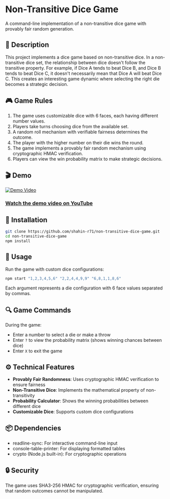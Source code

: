 # Non-Transitive Dice Game

A command-line implementation of a non-transitive dice game with provably fair random generation.

## 📝 Description

This project implements a dice game based on non-transitive dice. In a non-transitive dice set, the relationship between dice doesn't follow the transitive property. For example, if Dice A tends to beat Dice B, and Dice B tends to beat Dice C, it doesn't necessarily mean that Dice A will beat Dice C. This creates an interesting game dynamic where selecting the right die becomes a strategic decision.

## 🎮 Game Rules

1. The game uses customizable dice with 6 faces, each having different number values.
2. Players take turns choosing dice from the available set.
3. A random roll mechanism with verifiable fairness determines the outcome.
4. The player with the higher number on their die wins the round.
5. The game implements a provably fair random mechanism using cryptographic HMAC verification.
6. Players can view the win probability matrix to make strategic decisions.

## 🎬 Demo

[![Demo Video](https://img.youtube.com/vi/6yJeXw3gscs/0.jpg)](https://www.youtube.com/watch?v=6yJeXw3gscs)

### [Watch the demo video on YouTube](https://www.youtube.com/watch?v=6yJeXw3gscs)

## 🔧 Installation

```bash
git clone https://github.com/shahin-r71/non-transitive-dice-game.git
cd non-transitive-dice-game
npm install
```

## 🚀 Usage

Run the game with custom dice configurations:

```bash
npm start "1,2,3,4,5,6" "2,2,4,4,9,9" "6,8,1,1,8,6"
```

Each argument represents a die configuration with 6 face values separated by commas.

## 🔍 Game Commands

During the game:

- Enter a number to select a die or make a throw
- Enter `?` to view the probability matrix (shows winning chances between dice)
- Enter `X` to exit the game

## ⚙️ Technical Features

- **Provably Fair Randomness**: Uses cryptographic HMAC verification to ensure fairness
- **Non-Transitive Dice**: Implements the mathematical property of non-transitivity
- **Probability Calculator**: Shows the winning probabilities between different dice
- **Customizable Dice**: Supports custom dice configurations

## 📦 Dependencies

- readline-sync: For interactive command-line input
- console-table-printer: For displaying formatted tables
- crypto (Node.js built-in): For cryptographic operations

## 🔒 Security

The game uses SHA3-256 HMAC for cryptographic verification, ensuring that random outcomes cannot be manipulated.

